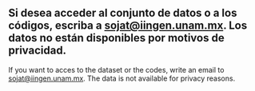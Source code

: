 Si desea acceder al conjunto de datos o a los códigos, escriba a sojat@iingen.unam.mx.
Los datos no están disponibles por motivos de privacidad.
---------------------------
If you want to acces to the dataset or the codes, write an email to sojat@iingen.unam.mx.
The data is not available for privacy reasons.
